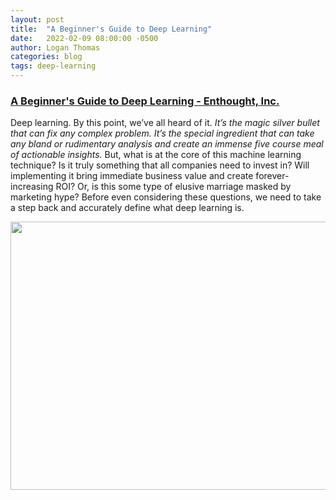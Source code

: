 ```yaml
---
layout: post
title:  "A Beginner's Guide to Deep Learning"
date:   2022-02-09 08:00:00 -0500
author: Logan Thomas
categories: blog
tags: deep-learning
---
```

### [A Beginner's Guide to Deep Learning - Enthought, Inc.](https://www.enthought.com/blog/a-beginners-guide-to-deep-learning/)
Deep learning. By this point, we’ve all heard of it. *It’s the magic silver bullet that can fix any complex problem.*
*It’s the special ingredient that can take any bland or rudimentary analysis and create an immense five course meal of actionable insights.*
But, what is at the core of this machine learning technique?
Is it truly something that all companies need to invest in?
Will implementing it bring immediate business value and create forever-increasing ROI?
Or, is this some type of elusive marriage masked by marketing hype?
Before even considering these questions, we need to take a step back and accurately define what deep learning is.

<a href="https://www.enthought.com/blog/a-beginners-guide-to-deep-learning/">
    <img loading="lazy" class="wp-image-5209 aligncenter loaded" alt="" width="858" height="429" sizes="(max-width: 858px) 100vw, 858px" data-src="https://www.enthought.com/wp-content/uploads/2022/02/2022-02-pdl-blog-insert-ml-vs-dl-1@3x-300x150.png" data-srcset="https://www.enthought.com/wp-content/uploads/2022/02/2022-02-pdl-blog-insert-ml-vs-dl-1@3x-300x150.png 300w, https://www.enthought.com/wp-content/uploads/2022/02/2022-02-pdl-blog-insert-ml-vs-dl-1@3x-1024x512.png 1024w, https://www.enthought.com/wp-content/uploads/2022/02/2022-02-pdl-blog-insert-ml-vs-dl-1@3x-768x384.png 768w, https://www.enthought.com/wp-content/uploads/2022/02/2022-02-pdl-blog-insert-ml-vs-dl-1@3x-1536x768.png 1536w, https://www.enthought.com/wp-content/uploads/2022/02/2022-02-pdl-blog-insert-ml-vs-dl-1@3x-2048x1024.png 2048w" srcset="https://www.enthought.com/wp-content/uploads/2022/02/2022-02-pdl-blog-insert-ml-vs-dl-1@3x-300x150.png 300w, https://www.enthought.com/wp-content/uploads/2022/02/2022-02-pdl-blog-insert-ml-vs-dl-1@3x-1024x512.png 1024w, https://www.enthought.com/wp-content/uploads/2022/02/2022-02-pdl-blog-insert-ml-vs-dl-1@3x-768x384.png 768w, https://www.enthought.com/wp-content/uploads/2022/02/2022-02-pdl-blog-insert-ml-vs-dl-1@3x-1536x768.png 1536w, https://www.enthought.com/wp-content/uploads/2022/02/2022-02-pdl-blog-insert-ml-vs-dl-1@3x-2048x1024.png 2048w" src="https://www.enthought.com/wp-content/uploads/2022/02/2022-02-pdl-blog-insert-ml-vs-dl-1@3x-300x150.png" data-was-processed="true">
</a>
